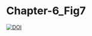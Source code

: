 # Chapter-6_Fig7
[![DOI](https://zenodo.org/badge/DOI/10.5281/zenodo.7840290.svg)](https://doi.org/10.5281/zenodo.7840290)

